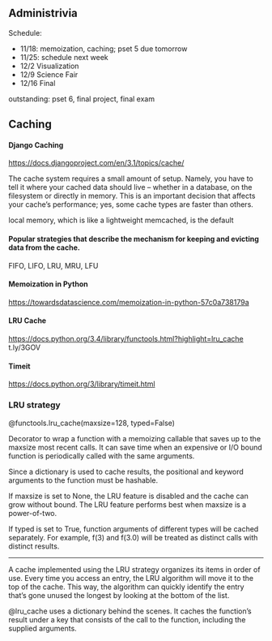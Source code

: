 ## Administrivia

Schedule:
- 11/18: memoization, caching; pset 5 due tomorrow
- 11/25: schedule next week
- 12/2 Visualization
- 12/9 Science Fair
- 12/16 Final

outstanding: pset 6, final project, final exam

## Caching

#### Django Caching
https://docs.djangoproject.com/en/3.1/topics/cache/

The cache system requires a small amount of setup. Namely, you have to tell it where your cached 
data should live – whether in a database, on the filesystem or directly in memory. This is an 
important decision that affects your cache’s performance; yes, some cache types are faster than others.

local memory, which is like a lightweight memcached, is the default

#### Popular strategies that describe the mechanism for keeping and evicting data from the cache.
FIFO, LIFO, LRU, MRU, LFU

#### Memoization in Python
https://towardsdatascience.com/memoization-in-python-57c0a738179a

#### LRU Cache
https://docs.python.org/3.4/library/functools.html?highlight=lru_cache
t.ly/3GOV

#### Timeit
https://docs.python.org/3/library/timeit.html


### LRU strategy

@functools.lru_cache(maxsize=128, typed=False)

Decorator to wrap a function with a memoizing callable that saves up to the maxsize
most recent calls. It can save time when an expensive or I/O bound function is
periodically called with the same arguments.

Since a dictionary is used to cache results, the positional and keyword arguments
to the function must be hashable.

If maxsize is set to None, the LRU feature is disabled and the cache can grow without
bound. The LRU feature performs best when maxsize is a power-of-two.

If typed is set to True, function arguments of different types will be cached separately.
For example, f(3) and f(3.0) will be treated as distinct calls with distinct results.

---

A cache implemented using the LRU strategy organizes its items in order of use.
Every time you access an entry, the LRU algorithm will move it to the top of the
cache. This way, the algorithm can quickly identify the entry that’s gone unused
the longest by looking at the bottom of the list.

@lru_cache uses a dictionary behind the scenes. It caches the function’s result under a
key that consists of the call to the function, including the supplied arguments.

